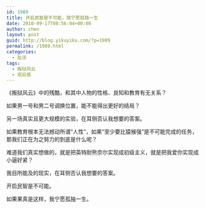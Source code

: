 ```yaml
---
id: 1989
title: 开启民智是不可能，我宁愿孤独一生
date: 2010-09-17T08:56:04+00:00
author: chen
layout: post
guid: http://blog.yikuyiku.com/?p=1989
permalink: /1989.html
categories:
  - 扯淡
tags:
  - 叛狱风云
  - 观后感
---
```

《叛狱风云》中的残酷，和其中人物的性格、良知和教育有无关系？
  
如果男一号和男二号调换位置，能不能得出更好的结局？

另一场真实且更大规模的实验，在耳侧否认我想要的答案。

如果教育根本无法撼动所谓“人性”，如果“至少要比猿猴强”是不可能完成的任务，那我们正在为之努力的到底是什么呢？

难道我们真实想做的，就是把英特耐熊奈尔实现成初级主义，就是把我爱你实现成小逼好紧？

我目所能及的现实，在耳侧否认我想要的答案。

开启民智是不可能。
  
如果果真是这样，我宁愿孤独一生。